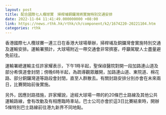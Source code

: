 ```yaml
---
layout: post
title: 配合國際七人欖球實　掃桿埔銅鑼灣將實施特別交通安排
date: 2022-11-04 11:41:49.000000000 +08:00
link: https://news.rthk.hk/rthk/ch/component/k2/1674220-20221104.htm
categories: rthk
---
```


香港國際七人欖球賽一連三日在香港大球場舉辦，掃桿埔及銅鑼灣會實施特別交通及運輸安排。運輸署預計，大球場附近一帶交通會非常擠塞，呼籲駕駛人士盡量避免前往。

運輸署總運輸主任許家耀表示，下午1時半起，聖保祿醫院對開一段加路連山道及部分希慎道會封閉；傍晚6時半起，為疏導觀眾離開，加路連山道、東院道、棉花路、部分銅鑼灣道等路段會封閉，直至人群散去。有關封路安排分別亦會在未來兩日，比賽開始前後實施。
 
另外，因應封路措施，許家耀說，途經大球場一帶的約20條巴士路線及其他公共運輸路線，會有改動及有相應臨時車站，巴士公司亦會於這3日比賽結束時，開辦5條特別巴士路線前往港九新界不同地點。
